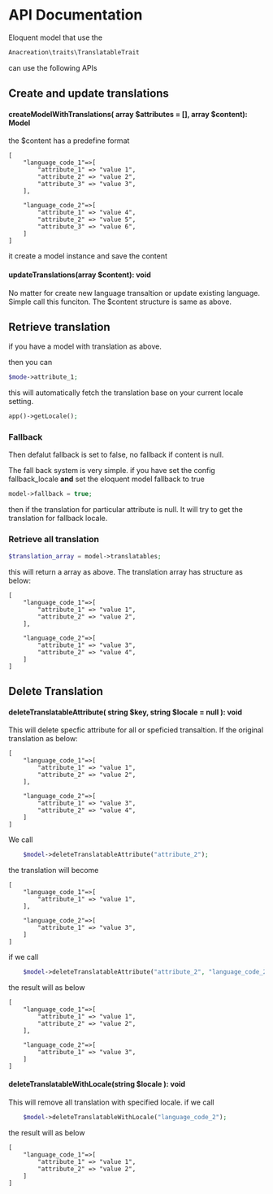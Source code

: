 # API Documentation

Eloquent model that use the
```php
Anacreation\traits\TranslatableTrait
```

can use the following APIs

## Create and update translations

#### createModelWithTranslations( array $attributes = [], array $content): Model
the $content has a predefine format

    [
        "language_code_1"=>[
            "attribute_1" => "value 1",
            "attribute_2" => "value 2",
            "attribute_3" => "value 3",
        ],

        "language_code_2"=>[
            "attribute_1" => "value 4",
            "attribute_2" => "value 5",
            "attribute_3" => "value 6",
        ]
    ]

it create a model instance and save the content

#### updateTranslations(array $content): void

No matter for create new language transaltion or update existing language. Simple call this funciton.
The $content structure is same as above.

## Retrieve translation

if you have a model with translation as above.

then you can
```php
$mode->attribute_1;
```
this will automatically fetch the translation base on your current locale setting.
```php
app()->getLocale();
```
### Fallback
Then defalut fallback is set to false, no fallback if content is null.

The fall back system is very simple. if you have set the config fallback_locale **and** set the eloquent model fallback to true
```php
model->fallback = true;
```

then if the translation for particular attribute is null. It will try to get the translation for fallback locale.

### Retrieve all translation
```php
$translation_array = model->translatables;
```
this will return a array as above.
The translation array has structure as below:

    [
        "language_code_1"=>[
            "attribute_1" => "value 1",
            "attribute_2" => "value 2",
        ],

        "language_code_2"=>[
            "attribute_1" => "value 3",
            "attribute_2" => "value 4",
        ]
    ]

## Delete Translation

#### deleteTranslatableAttribute( string $key, string $locale = null ): void
This will delete specfic attribute for all or speficied transaltion.
If the original translation as below:

    [
        "language_code_1"=>[
            "attribute_1" => "value 1",
            "attribute_2" => "value 2",
        ],

        "language_code_2"=>[
            "attribute_1" => "value 3",
            "attribute_2" => "value 4",
        ]
    ]
We call
```php
    $model->deleteTranslatableAttribute("attribute_2");
```
the translation will become

    [
        "language_code_1"=>[
            "attribute_1" => "value 1",
        ],

        "language_code_2"=>[
            "attribute_1" => "value 3",
        ]
    ]

if we call
```php
    $model->deleteTranslatableAttribute("attribute_2", "language_code_2");
```
the result will as below

    [
        "language_code_1"=>[
            "attribute_1" => "value 1",
            "attribute_2" => "value 2",
        ],

        "language_code_2"=>[
            "attribute_1" => "value 3",
        ]
    ]


#### deleteTranslatableWithLocale(string $locale ): void

This will remove all translation with specified locale.
if we call
```php
    $model->deleteTranslatableWithLocale("language_code_2");
```
the result will as below

    [
        "language_code_1"=>[
            "attribute_1" => "value 1",
            "attribute_2" => "value 2",
        ]
    ]


